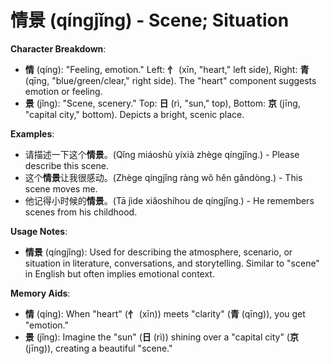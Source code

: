 # **情景 (qíngjǐng) - Scene; Situation**

**Character Breakdown**:  
- **情** (qíng): "Feeling, emotion." Left: **忄** (xīn, "heart," left side), Right: **青** (qīng, "blue/green/clear," right side). The "heart" component suggests emotion or feeling.  
- **景** (jǐng): "Scene, scenery." Top: **日** (rì, "sun," top), Bottom: **京** (jīng, "capital city," bottom). Depicts a bright, scenic place.

**Examples**:  
- 请描述一下这个**情景**。(Qǐng miáoshù yíxià zhège qíngjǐng.) - Please describe this scene.  
- 这个**情景**让我很感动。(Zhège qíngjǐng ràng wǒ hěn gǎndòng.) - This scene moves me.  
- 他记得小时候的**情景**。(Tā jìde xiǎoshíhou de qíngjǐng.) - He remembers scenes from his childhood.

**Usage Notes**:  
- **情景** (qíngjǐng): Used for describing the atmosphere, scenario, or situation in literature, conversations, and storytelling. Similar to "scene" in English but often implies emotional context.

**Memory Aids**:  
- **情** (qíng): When "heart" (**忄** (xīn)) meets "clarity" (**青** (qīng)), you get "emotion."  
- **景** (jǐng): Imagine the "sun" (**日** (rì)) shining over a "capital city" (**京** (jīng)), creating a beautiful "scene."